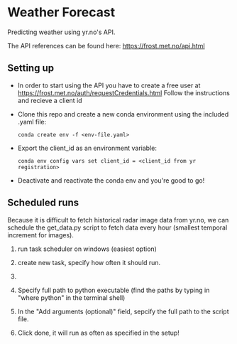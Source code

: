 # Weather Forecast
Predicting weather using yr.no's API.

The API references can be found here: https://frost.met.no/api.html
## Setting up

* In order to start using the API you have to create a free user at https://frost.met.no/auth/requestCredentials.html
Follow the instructions and recieve a client id

* Clone this repo and create a new conda environment using the included .yaml file:

  ```conda create env -f <env-file.yaml>```

* Export the client_id as an environment variable:

  ```conda env config vars set client_id = <client_id from yr registration>```

* Deactivate and reactivate the conda env and you're good to go!


## Scheduled runs

Because it is difficult to fetch historical radar image data from yr.no, we can schedule the get_data.py script to fetch data every hour (smallest temporal increment for images).
1. run task scheduler on windows (easiest option)

2. create new task, specify how often it should run.
3. 
4. Specify full path to python executable (find the paths by typing in "where python" in the terminal shell)

5. In the "Add arguments (optional)" field, sepcify the full path to the script file. 

6. Click done, it will run as often as specified in the setup!  
